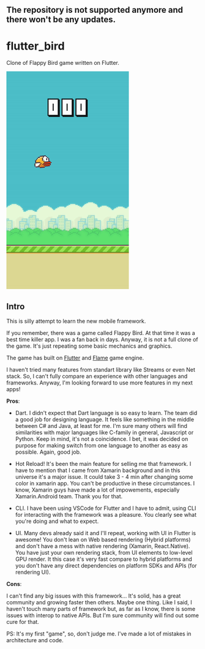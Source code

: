 ## The repository is not supported anymore and there won't be any updates. 

# flutter_bird

Clone of Flappy Bird game written on Flutter.

 ![an example](animation.gif)

## Intro

This is silly attempt to learn the new mobile framework.

If you remember, there was a game called Flappy Bird. At that time it was a best time killer app. I was a fan back in days. Anyway, it is not a full clone of the game. It's just repeating some basic mechanics and graphics.

The game has built on [Flutter](https://github.com/flutter/flutter) and [Flame](https://github.com/luanpotter/flame) game engine.

I haven't tried many features from standart library like Streams or even Net stack. So, I can't fully compare an experience with other languages and frameworks. Anyway, I'm looking forward to use more features in my next apps!

**Pros**:

- Dart. I didn't expect that Dart language is so easy to learn. The team did a good job for designing language. It feels like something in the middle between C# and Java, at least for me. I'm sure many others will find similarities with major languages like C-family in general, Javascript or Python. Keep in mind, it's not a coincidence. I bet, it was decided on purpose for making switch from one language to another as easy as possible. Again, good job.

- Hot Reload! It's been the main feature for selling me that framework. I have to mention that I came from Xamarin background and in this universe it's a major issue. It could take 3 - 4 min after changing some color in xamarin app. You can't be productive in these circumstances. I know, Xamarin guys have made a lot of impowements, especially Xamarin.Android team. Thank you for that.

- CLI. I have been using VSCode for Flutter and I have to admit, using CLI for interacting with the framework was a pleasure. You clearly see what you're doing and what to expect.

- UI. Many devs already said it and I'll repeat, working with UI in Flutter is awesome! You don't lean on Web based rendering (Hybrid platforms) and don't have a mess with native rendering (Xamarin, React.Native). You have just your own rendering stack, from UI elements to low-level GPU render. It this case it's very fast compare to hybrid platforms and you don't have any direct dependencies on platform SDKs and APIs (for rendering UI).

**Cons**:

I can't find any big issues with this framework... It's solid, has a great community and growing faster then others. Maybe one thing. Like I said, I haven't touch many parts of framework but, as far as I know, there is some issues with interop to native APIs. But I'm sure community will find out some cure for that.

PS: It's my first "game", so, don't judge me. I've made a lot of mistakes in architecture and code.